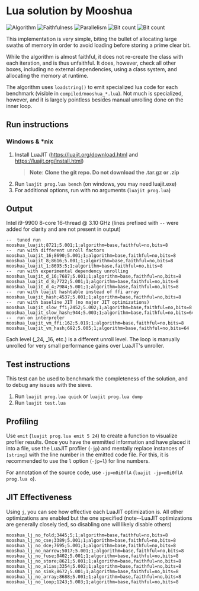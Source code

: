 
# Lua solution by Mooshua
![Algorithm](https://img.shields.io/badge/Algorithm-base-green)
![Faithfulness](https://img.shields.io/badge/Faithful-no-yellowgreen)
![Parallelism](https://img.shields.io/badge/Parallel-no-green)
![Bit count](https://img.shields.io/badge/Bits-8-yellowgreen)
![Bit count](https://img.shields.io/badge/Bits-64-yellowgreen)

This implementation is very simple, biting the bullet of allocating large swaths of memory in order to avoid loading before storing a prime clear bit. 

While the algorithm is almost faithful, it does not re-create the class with each iteration, and is thus unfaithful. It does, however, check all other boxes, including no external dependencies, using a class system, and allocating the memory at runtime.

The algorithm uses `loadstring()` to emit specialized lua code for each benchmark (visible in `compiled/mooshua_*.lua`). Not much is specialized, however, and it is largely pointless besides manual unrolling done on the inner loop.

## Run instructions
### Windows & *nix
1. Install LuaJIT (https://luajit.org/download.html and https://luajit.org/install.html)
    > **Note**: **Clone the git repo. Do not download the .tar.gz or .zip**
2. Run `luajit prog.lua bench` (on windows, you may need luajit.exe)
3. For additional options, run with no arguments (`luajit prog.lua`)

## Output
Intel i9-9900 8-core 16-thread @ 3.10 GHz
(lines prefixed with `--` were added for clarity and are not present in output)
```
--  tuned run
mooshua_luajit;8721;5.001;1;algorithm=base,faithful=no,bits=8
--  run with different unroll factors
mooshua_luajit_16;8690;5.001;1;algorithm=base,faithful=no,bits=8
mooshua_luajit_8;8616;5.001;1;algorithm=base,faithful=no,bits=8
mooshua_luajit_1;8695;5;1;algorithm=base,faithful=no,bits=8
--  run with experimental dependency unrolling
mooshua_luajit_d_16;7687;5.001;1;algorithm=base,faithful=no,bits=8
mooshua_luajit_d_8;7722;5.001;1;algorithm=base,faithful=no,bits=8
mooshua_luajit_d_4;7984;5.001;1;algorithm=base,faithful=no,bits=8
--  run with luajit hashtable instead of ffi array
mooshua_luajit_hash;4537;5.001;1;algorithm=base,faithful=no,bits=8
--  run with baseline JIT (no major JIT optimizations)
mooshua_luajit_slow_ffi;2452;5.002;1;algorithm=base,faithful=no,bits=8
mooshua_luajit_slow_hash;944;5.003;1;algorithm=base,faithful=no,bits=64
--  run on interpreter
mooshua_luajit_vm_ffi;162;5.019;1;algorithm=base,faithful=no,bits=8
mooshua_luajit_vm_hash;692;5.005;1;algorithm=base,faithful=no,bits=64
```

Each level (_24, _16, etc.) is a different unroll level. The loop is manually unrolled for very small performance gains over LuaJIT's unroller.

## Test instructions
This test can be used to benchmark the completeness of the solution, and to debug any issues with the sieve.
1. Run `luajit prog.lua quick` or `luajit prog.lua dump`
2. Run `luajit test.lua`

## Profiling
Use `emit` (`luajit prog.lua emit 5 24`) to create a function to visualize profiler results. Once you have the emmitted information and have placed it into a file, use the LuaJIT profiler (`-jp`) and mentally replace instances of `[string]` with the line number in the emitted code file. For this, it is recommended to use the `l` option (`-jp=l`) for line numbers.

For annotation of the source code, use `-jp=m0i0flA` (`luajit -jp=m0i0flA prog.lua o`).

## JIT Effectiveness
Using `j`, you can see how effective each LuaJIT optimization is. All other optimizations are enabled but the one specified (note--LuaJIT optimizations are generally closely tied, so disabling one will likely disable others)
```
mooshua_lj_no_fold;3445;5;1;algorithm=base,faithful=no,bits=8
mooshua_lj_no_cse;3389;5.001;1;algorithm=base,faithful=no,bits=8
mooshua_lj_no_dce;7695;5.001;1;algorithm=base,faithful=no,bits=8
mooshua_lj_no_narrow;5017;5.001;1;algorithm=base,faithful=no,bits=8
mooshua_lj_no_fuse;8402;5.001;1;algorithm=base,faithful=no,bits=8
mooshua_lj_no_store;8621;5.001;1;algorithm=base,faithful=no,bits=8
mooshua_lj_no_alias;3354;5.002;1;algorithm=base,faithful=no,bits=8
mooshua_lj_no_sink;8672;5.001;1;algorithm=base,faithful=no,bits=8
mooshua_lj_no_array;8688;5.001;1;algorithm=base,faithful=no,bits=8
mooshua_lj_no_loop;1243;5.003;1;algorithm=base,faithful=no,bits=8
```